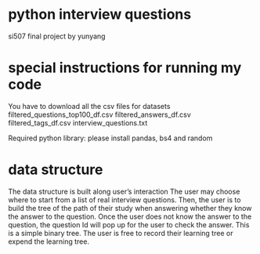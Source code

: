 # python interview questions
si507 final project by yunyang

# special instructions for running my code
You have to download all the csv files for datasets
filtered_questions_top100_df.csv
filtered_answers_df.csv
filtered_tags_df.csv
interview_questions.txt

Required python library: 
please install pandas, bs4 and random

# data structure
The data structure is built along user’s interaction
The user may choose where to start from a list of real interview questions. Then, the user is to build the tree of the path of their study when answering whether they know the answer to the question. Once the user does not know the answer to the question, the question Id will pop up for the user to check the answer. This is a simple binary tree. The user is free to record their learning tree or expend the learning tree.
